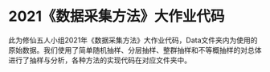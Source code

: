 # 2021《数据采集方法》大作业代码

此为修仙五人小组2021年《数据采集方法》大作业代码，Data文件夹内为使用的原始数据。我们使用了简单随机抽样、分层抽样、整群抽样和不等概抽样的对总体进行了抽样与分析，各种方法的实现代码在对应文件夹中。

